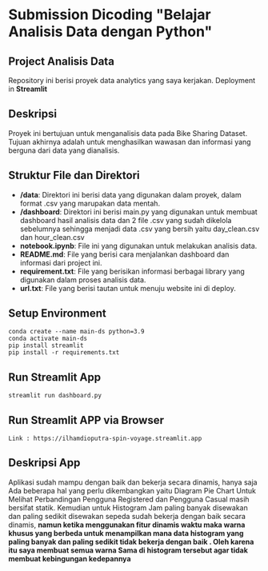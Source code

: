 # Submission Dicoding "Belajar Analisis Data dengan Python"

## Project Analisis Data

Repository ini berisi proyek data analytics yang saya kerjakan. Deployment in **Streamlit** 
## Deskripsi

Proyek ini bertujuan untuk menganalisis data pada Bike Sharing Dataset. Tujuan akhirnya adalah untuk menghasilkan wawasan dan informasi yang berguna dari data yang dianalisis.

## Struktur File dan Direktori

- **/data**: Direktori ini berisi data yang digunakan dalam proyek, dalam format .csv yang marupakan data mentah.
- **/dashboard**: Direktori ini berisi main.py yang digunakan untuk membuat dashboard hasil analisis data dan 2 file .csv yang sudah dikelola sebelumnya sehingga menjadi data .csv yang bersih yaitu day_clean.csv dan hour_clean.csv
- **notebook.ipynb**: File ini yang digunakan untuk melakukan analisis data.
- **README.md**: File yang berisi cara menjalankan dashboard dan informasi dari project ini.
- **requirement.txt**: File yang berisikan informasi berbagai library yang digunakan dalam proses analisis data.
- **url.txt**: File yang berisi tautan untuk menuju website ini di deploy.
## Setup Environment

    
    conda create --name main-ds python=3.9
    conda activate main-ds
    pip install streamlit
    pip install -r requirements.txt
    

## Run Streamlit App

    
    streamlit run dashboard.py
    
## Run Streamlit APP via Browser
    Link : https://ilhamdioputra-spin-voyage.streamlit.app

## Deskripsi App
Aplikasi sudah mampu dengan baik dan bekerja secara dinamis, hanya saja Ada beberapa hal yang perlu dikembangkan yaitu Diagram Pie Chart Untuk Melihat Perbandingan Pengguna Registered dan Pengguna Casual masih bersifat statik. Kemudian untuk Histogram Jam paling banyak disewakan dan paling sedikit disewakan sepeda sudah bekerja dengan baik secara dinamis,  **namun ketika menggunakan fitur dinamis waktu maka warna khusus yang berbeda untuk menampilkan mana data histogram yang paling banyak dan paling sedikit tidak bekerja dengan baik . Oleh karena itu saya membuat semua warna Sama di histogram tersebut agar tidak membuat kebingungan kedepannya**
